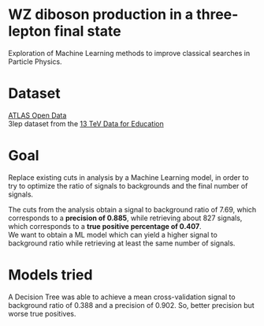 # WZ diboson production in a three-lepton final state
Exploration of Machine Learning methods to improve classical searches in Particle Physics.

# Dataset
[ATLAS Open Data](https://opendata.atlas.cern/)  
3lep dataset from the [13 TeV Data for Education](https://opendata.atlas.cern/docs/documentation/overview_data/data_education_2020)

# Goal
Replace existing cuts in analysis by a Machine Learning model, in order to try to optimize the ratio of signals to backgrounds and the final number of signals.

The cuts from the analysis obtain a signal to background ratio of 7.69, which corresponds to a **precision of 0.885**, while retrieving about 827 signals, which corresponds to a **true positive percentage of 0.407**.  
We want to obtain a ML model which can yield a higher signal to background ratio while retrieving at least the same number of signals.

# Models tried

A Decision Tree was able to achieve a mean cross-validation signal to background ratio of 0.388 and a precision of 0.902. So, better precision but worse true positives.
